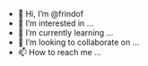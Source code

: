 - 👋 Hi, I’m @frindof
- 👀 I’m interested in ...
- 🌱 I’m currently learning ...
- 💞️ I’m looking to collaborate on ...
- 📫 How to reach me ...

<!---
frindof/frindof is a ✨ special ✨ repository because its `README.md` (this file) appears on your GitHub profile.
You can click the Preview link to take a look at your changes.
--->
